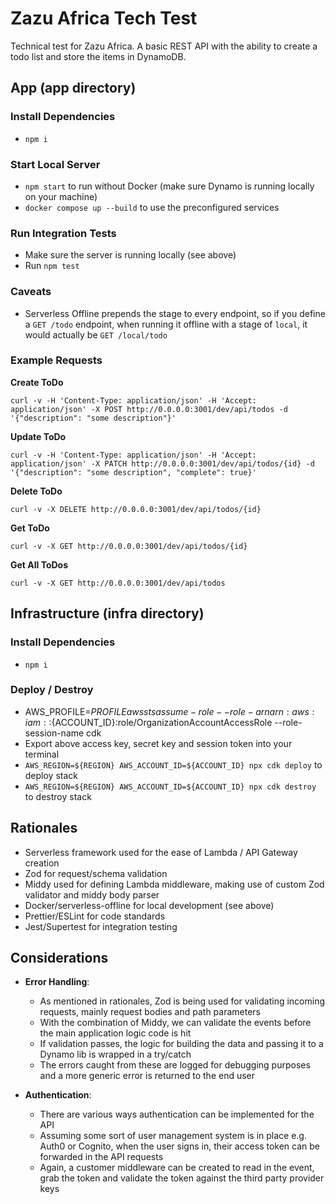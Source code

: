 # Zazu Africa Tech Test

Technical test for Zazu Africa. A basic REST API with the ability to create a todo list and store the items in DynamoDB.

## App (app directory)

### Install Dependencies
- `npm i`

### Start Local Server
- `npm start` to run without Docker (make sure Dynamo is running locally on your machine)
- `docker compose up --build` to use the preconfigured services

### Run Integration Tests
- Make sure the server is running locally (see above)
- Run `npm test`

### Caveats
- Serverless Offline prepends the stage to every endpoint, so if you define a `GET /todo` endpoint, when running it offline with a stage of `local`, it would actually be `GET /local/todo`

### Example Requests

**Create ToDo**
```shell
curl -v -H 'Content-Type: application/json' -H 'Accept: application/json' -X POST http://0.0.0.0:3001/dev/api/todos -d '{"description": "some description"}'
```

**Update ToDo**
```shell
curl -v -H 'Content-Type: application/json' -H 'Accept: application/json' -X PATCH http://0.0.0.0:3001/dev/api/todos/{id} -d '{"description": "some description", "complete": true}'
```

**Delete ToDo**
```shell
curl -v -X DELETE http://0.0.0.0:3001/dev/api/todos/{id}
```

**Get ToDo**
```shell
curl -v -X GET http://0.0.0.0:3001/dev/api/todos/{id}
```

**Get All ToDos**
```shell
curl -v -X GET http://0.0.0.0:3001/dev/api/todos
```

## Infrastructure (infra directory)

### Install Dependencies
- `npm i`

### Deploy / Destroy
- AWS_PROFILE=${PROFILE} aws sts assume-role --role-arn arn:aws:iam::${ACCOUNT_ID}:role/OrganizationAccountAccessRole --role-session-name cdk
- Export above access key, secret key and session token into your terminal
- `AWS_REGION=${REGION} AWS_ACCOUNT_ID=${ACCOUNT_ID} npx cdk deploy` to deploy stack
- `AWS_REGION=${REGION} AWS_ACCOUNT_ID=${ACCOUNT_ID} npx cdk destroy` to destroy stack

## Rationales
- Serverless framework used for the ease of Lambda / API Gateway creation
- Zod for request/schema validation
- Middy used for defining Lambda middleware, making use of custom Zod validator and middy body parser
- Docker/serverless-offline for local development (see above)
- Prettier/ESLint for code standards
- Jest/Supertest for integration testing

## Considerations
- **Error Handling**:
  - As mentioned in rationales, Zod is being used for validating incoming requests, mainly request bodies and path parameters
  - With the combination of Middy, we can validate the events before the main application logic code is hit
  - If validation passes, the logic for building the data and passing it to a Dynamo lib is wrapped in a try/catch
  - The errors caught from these are logged for debugging purposes and a more generic error is returned to the end user

- **Authentication**:
  - There are various ways authentication can be implemented for the API
  - Assuming some sort of user management system is in place e.g. Auth0 or Cognito, when the user signs in, their access token can be forwarded in the API requests
  - Again, a customer middleware can be created to read in the event, grab the token and validate the token against the third party provider keys